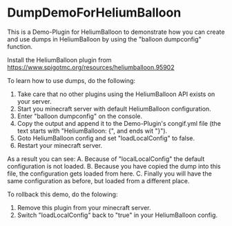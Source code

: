 # DumpDemoForHeliumBalloon

This is a Demo-Plugin for HeliumBalloon to demonstrate how you can create and use dumps in HeliumBalloon by using the "balloon dumpconfig" function.

Install the HeliumBalloon plugin from https://www.spigotmc.org/resources/heliumballoon.95902

To learn how to use dumps, do the following:
1. Take care that no other plugins using the HeliumBalloon API exists on your server.
2. Start you minecraft server with default HeliumBalloon configuration.
3. Enter "balloon dumpconfig" on the console.
4. Copy the output and append it to the Demo-Plugin's congif.yml file (the text starts with "HeliumBalloon: {", and ends wit "}").
5. Goto HeliumBalloon config and set "loadLocalConfig" to false.
6. Restart your minecraft server.

As a result you can see:
A. Because of "localLocalConfig" the default configuration is not loaded.
B. Because you have copied the dump into this file, the configuration gets loaded from here.
C. Finally you will have the same configuration as before, but loaded from a different place.

To rollback this demo, do the folowing:
1. Remove this plugin from your minecraft server.
2. Switch "loadLocalConfig" back to "true" in your HeliumBalloon config.
